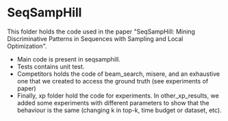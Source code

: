 # SeqSampHill

This folder holds the code used in the paper "SeqSampHill: Mining Discriminative Patterns in Sequences
with Sampling and Local Optimization".

* Main code is present in seqsamphill.
* Tests contains unit test.
* Competitors holds the code of beam_search, misere, and an exhaustive one that we created to access the ground truth (see experiments of paper)
* Finally, xp folder hold the code for experiments. In other\_xp\_results, we added some experiments with different parameters to show that the behaviour is the same (changing k in top-k, time budget or dataset, etc).   

